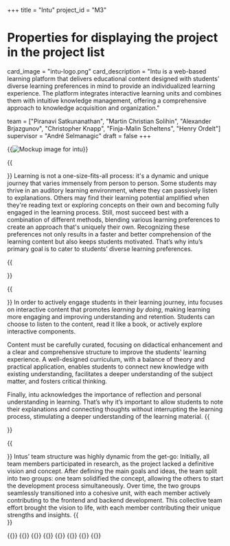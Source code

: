 +++
title = "Intu"
project_id = "M3"

# Properties for displaying the project in the project list
card_image = "intu-logo.png"
card_description = "Intu is a web-based learning platform that delivers educational content designed with students’ diverse learning preferences in mind to provide an individualized learning experience. The platform integrates interactive learning units and combines them with intuitive knowledge management, offering a comprehensive approach to knowledge acquisition and organization." 

team = ["Piranavi Satkunanathan", "Martin Christian Solihin", "Alexander Brjazgunov", "Christopher Knapp", "Finja-Malin Scheltens", "Henry Ordelt"] 
supervisor = "André Selmanagic"
draft = false
+++

{{<image src="Intu-header.png" alt="Mockup image for intu">}}

{{<section title="Our Goal">}}
Learning is not a one-size-fits-all process: it's a dynamic and unique journey that varies immensely from person to person. Some students may thrive in an auditory learning environment, where they can passively listen to explanations. Others may find their learning potential amplified when they're reading text or exploring concepts on their own and becoming fully engaged in the learning process. Still, most succeed best with a combination of different methods, blending various learning preferences to create an approach that's uniquely their own. Recognizing these preferences not only results in a faster and better comprehension of the learning content but also keeps students motivated. That’s why intu’s primary goal is to cater to students’ diverse learning preferences.

{{</section>}}

{{<section title="Main Ideas">}}
In order to actively engage students in their learning journey, intu focuses on interactive content that promotes *learning by doing*, making learning more engaging and improving understanding and retention. Students can choose to listen to the content, read it like a book, or actively explore interactive components.

Content must be carefully curated, focusing on didactical enhancement and a clear and comprehensive structure to improve the students' learning experience.
 A well-designed curriculum, with a balance of theory and practical application, enables students to connect new knowledge with existing understanding, facilitates a deeper understanding of the subject matter, and fosters critical thinking.

Finally, intu acknowledges the importance of reflection and personal understanding in learning. That’s why it’s important to allow students to note their explanations and connecting thoughts without interrupting the learning process, stimulating a deeper understanding of the learning material.
{{</section>}} 

{{<section title="The Team">}}
Intus’ team structure was highly dynamic from the get-go: Initially, all team members participated in research, as the project lacked a definitive vision and concept. After defining the main goals and ideas, the team split into two groups: one team solidified the concept, allowing the others to start the development process simultaneously. Over time, the two groups seamlessly transitioned into a cohesive unit, with each member actively contributing to the frontend and backend development. This collective team effort brought the vision to life, with each member contributing their unique strengths and insights.
{{</section>}} 

{{<gallery>}}
{{<team-member image="Pira.jpg" name="Piranavi">}}
{{<team-member image="martin.jpeg" name="Martin">}}
{{<team-member image="Alex.jpeg" name="Alexander">}}
{{<team-member image="Chris.jpg" name="Christopher">}}
{{<team-member image="finja.jpg" name="Finja-Malin">}}
{{<team-member image="henry.png" name="Henry">}}
{{</gallery>}}

